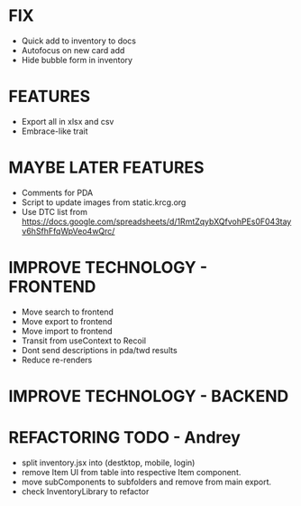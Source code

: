 # FIX
- Quick add to inventory to docs
- Autofocus on new card add
- Hide bubble form in inventory

# FEATURES
- Export all in xlsx and csv
- Embrace-like trait

# MAYBE LATER FEATURES
- Comments for PDA
- Script to update images from static.krcg.org
- Use DTC list from https://docs.google.com/spreadsheets/d/1RmtZqybXQfvohPEs0F043tayv6hSfhFfqWpVeo4wQrc/

# IMPROVE TECHNOLOGY - FRONTEND
- Move search to frontend
- Move export to frontend
- Move import to frontend
- Transit from useContext to Recoil
- Dont send descriptions in pda/twd results
- Reduce re-renders

# IMPROVE TECHNOLOGY - BACKEND

# REFACTORING TODO - Andrey
- split inventory.jsx into (destktop, mobile, login)
- remove Item UI from table into respective Item component.
- move subComponents to subfolders and remove from main export.
- check InventoryLibrary to refactor
